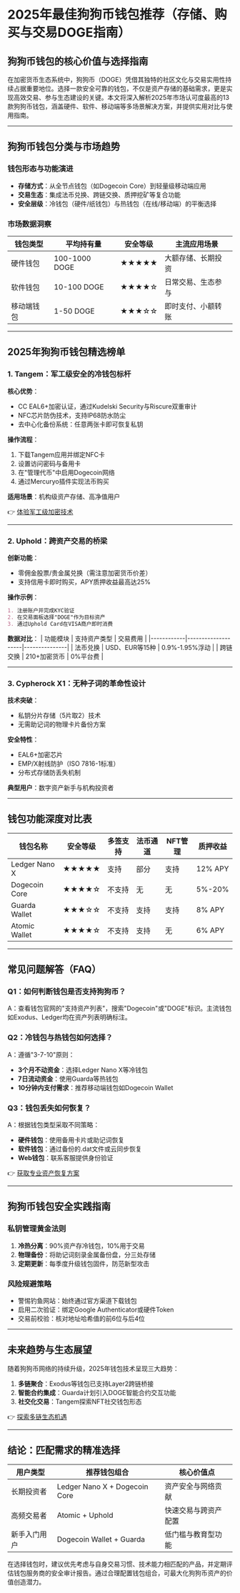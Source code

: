 # 2025年最佳狗狗币钱包推荐（存储、购买与交易DOGE指南）

## 狗狗币钱包的核心价值与选择指南

在加密货币生态系统中，狗狗币（DOGE）凭借其独特的社区文化与交易实用性持续占据重要地位。选择一款安全可靠的钱包，不仅是资产存储的基础需求，更是实现高效交易、参与生态建设的关键。本文将深入解析2025年市场认可度最高的13款狗狗币钱包，涵盖硬件、软件、移动端等多场景解决方案，并提供实用对比与使用指南。

---

## 狗狗币钱包分类与市场趋势

### 钱包形态与功能演进
- **存储方式**：从全节点钱包（如Dogecoin Core）到轻量级移动端应用
- **交易生态**：集成法币兑换、跨链交换、质押挖矿等复合功能
- **安全层级**：冷钱包（硬件/纸钱包）与热钱包（在线/移动端）的平衡选择

### 市场数据洞察
| 钱包类型       | 平均持有量 | 安全等级 | 主流应用场景          |
|----------------|------------|----------|-----------------------|
| 硬件钱包       | 100-1000 DOGE | ★★★★★    | 大额存储、长期投资    |
| 软件钱包       | 10-100 DOGE  | ★★★★☆    | 日常交易、生态参与    |
| 移动端钱包     | 1-50 DOGE    | ★★★☆☆    | 即时支付、小额转账    |

---

## 2025年狗狗币钱包精选榜单

### 1. Tangem：军工级安全的冷钱包标杆
**核心优势**：
- CC EAL6+加密认证，通过Kudelski Security与Riscure双重审计
- NFC芯片防伪技术，支持IP68防水防尘
- 去中心化备份系统：任意两张卡即可恢复私钥

**操作流程**：
1. 下载Tangem应用并绑定NFC卡
2. 设置访问密码与备用卡
3. 在"管理代币"中启用Dogecoin网络
4. 通过Mercuryo插件实现法币购买

**适用场景**：机构级资产存储、高净值用户

👉 [体验军工级加密技术](https://bit.ly/okx_welcome)

---

### 2. Uphold：跨资产交易的桥梁
**创新功能**：
- 零佣金股票/贵金属兑换（需注意加密货币价差）
- 支持信用卡即时购买，APY质押收益最高达25%

**操作示例**：
```markdown
1. 注册账户并完成KYC验证
2. 在交易面板选择"DOGE"作为目标资产
3. 通过Uphold Card在VISA商户即时消费
```

**数据对比**：
| 功能模块   | 支持资产类型       | 交易费用      |
|------------|--------------------|---------------|
| 法币兑换   | USD、EUR等15种     | 0.9%-1.95%浮动 |
| 跨链交换   | 210+加密货币       | 0%平台费      |

---

### 3. Cypherock X1：无种子词的革命性设计
**技术突破**：
- 私钥分片存储（5片取2）技术
- 无需助记词的物理卡片备份方案

**安全特性**：
- EAL6+加密芯片
- EMP/X射线防护（ISO 7816-1标准）
- 分布式存储防丢失机制

**典型用户**：数字资产新手与机构投资者

---

## 钱包功能深度对比表

| 钱包名称         | 安全等级 | 多签支持 | 法币通道 | NFT管理 | 质押收益 |
|------------------|----------|----------|----------|---------|----------|
| Ledger Nano X    | ★★★★★    | 支持     | 部分     | 支持    | 12% APY  |
| Dogecoin Core    | ★★★★☆    | 不支持   | 无       | 无      | 5%-20%   |
| Guarda Wallet    | ★★★☆☆    | 不支持   | 支持     | 支持    | 8% APY   |
| Atomic Wallet    | ★★★★☆    | 不支持   | 支持     | 无      | 6% APY   |

---

## 常见问题解答（FAQ）

### Q1：如何判断钱包是否支持狗狗币？
A：查看钱包官网的"支持资产列表"，搜索"Dogecoin"或"DOGE"标识。主流钱包如Exodus、Ledger均在资产列表明确标注。

### Q2：冷钱包与热钱包如何选择？
A：遵循"3-7-10"原则：
- **3个月不动资金**：选择Ledger Nano X等冷钱包
- **7日流动资金**：使用Guarda等热钱包
- **10分钟内支付需求**：推荐移动端钱包如Dogecoin Wallet

### Q3：钱包丢失如何恢复？
A：根据钱包类型采取不同策略：
- **硬件钱包**：使用备用卡片或助记词恢复
- **软件钱包**：通过备份的.dat文件或云同步恢复
- **Web钱包**：联系客服提供身份验证

👉 [获取专业资产恢复方案](https://bit.ly/okx_welcome)

---

## 狗狗币钱包安全实践指南

### 私钥管理黄金法则
1. **冷热分离**：90%资产存冷钱包，10%用于交易
2. **物理备份**：将助记词刻录金属备份盘，分三处存储
3. **定期更新**：每季度升级钱包固件，防范新型攻击

### 风险规避策略
- 警惕钓鱼网站：始终通过官方渠道下载钱包
- 启用二次验证：绑定Google Authenticator或硬件Token
- 交易前校验：核对地址哈希值的前6位与后4位

---

## 未来趋势与生态展望

随着狗狗币网络的持续升级，2025年钱包技术呈现三大趋势：
1. **多链聚合**：Exodus等钱包已支持Layer2跨链桥接
2. **智能合约集成**：Guarda计划引入DOGE智能合约交互功能
3. **社交化交易**：Tangem探索NFT社交钱包形态

👉 [探索多链生态机遇](https://bit.ly/okx_welcome)

---

## 结论：匹配需求的精准选择

| 用户类型       | 推荐钱包组合                 | 核心价值点               |
|----------------|------------------------------|--------------------------|
| 长期投资者     | Ledger Nano X + Dogecoin Core | 资产安全与网络贡献       |
| 高频交易者     | Atomic + Uphold              | 快速交易与跨资产配置     |
| 新手入门用户   | Dogecoin Wallet + Guarda     | 低门槛与教育型功能       |

在选择钱包时，建议优先考虑与自身交易习惯、技术能力相匹配的产品，并定期评估钱包服务商的安全审计报告。通过合理配置钱包组合，可最大化狗狗币资产的价值创造潜力。